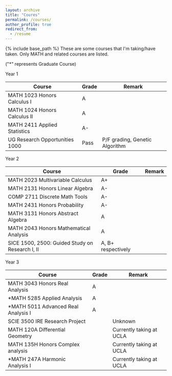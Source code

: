 ```yaml
---
layout: archive
title: "Coures"
permalink: /courses/
author_profile: true
redirect_from:
  - /resume
---
```


{% include base_path %}
These are some courses that I'm taking/have taken. Only MATH and related courses are listed. 

("*" represents Graduate Course)

Year 1

| Course                         | Grade | Remark                         |
| ------------------------------ | ----- | ------------------------------ |
| MATH 1023 Honors Calculus I    | A     |                                |
| MATH 1024 Honors Calculus II   | A     |                                |
| MATH 2411 Applied Statistics   | A-    |                                |
| UG Research Opportunities 1000 | Pass  | P/F grading, Genetic Algorithm |

Year 2

| Course                                           | Grade              | Remark |
| ------------------------------------------------ | ------------------ | ------ |
| MATH 2023 Multivariable Calculus                 | A+                 |        |
| MATH 2131 Honors Linear Algebra                  | A-                 |        |
| COMP 2711 Discrete Math Tools                    | A-                 |        |
| MATH 2431 Honors Probability                     | A-                 |        |
| MATH 3131 Honors Abstract Algebra                | A                  |        |
| MATH 2043 Honors Mathematical Analysis           | A                  |        |
| SICE 1500, 2500: Guided  Study on Research I, II | A, B+ respectively |        |

Year 3

| Course                              | Grade | Remark                   |
| ----------------------------------- | ----- | ------------------------ |
| MATH 3043 Honors Real Analysis      | A     |                          |
| *MATH 5285 Applied Analysis         | A     |                          |
| *MATH 5011 Advanced Real Analysis I | A     |                          |
| SCIE 3500 IRE Research Project      |       | Unknown                  |
| MATH 120A Differential Geometry     |       | Currently taking at UCLA |
| MATH 135H Honors Complex analysis   |       | Currently taking at UCLA |
| *MATH 247A Harmonic Analysis I      |       | Currently taking at UCLA |



